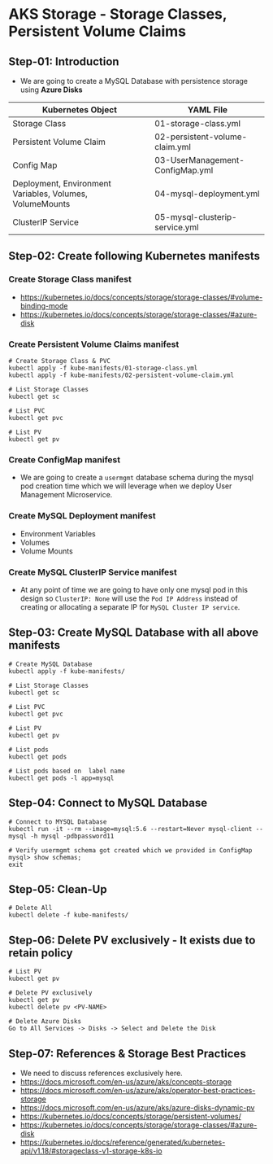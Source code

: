 # AKS Storage -  Storage Classes, Persistent Volume Claims

## Step-01: Introduction
- We are going to create a MySQL Database with persistence storage using **Azure Disks** 

| Kubernetes Object  | YAML File |
| ------------- | ------------- |
| Storage Class  | 01-storage-class.yml |
| Persistent Volume Claim | 02-persistent-volume-claim.yml   |
| Config Map  | 03-UserManagement-ConfigMap.yml  |
| Deployment, Environment Variables, Volumes, VolumeMounts  | 04-mysql-deployment.yml  |
| ClusterIP Service  | 05-mysql-clusterip-service.yml  |

## Step-02: Create following Kubernetes manifests
### Create Storage Class manifest
- https://kubernetes.io/docs/concepts/storage/storage-classes/#volume-binding-mode
- https://kubernetes.io/docs/concepts/storage/storage-classes/#azure-disk


### Create Persistent Volume Claims manifest
```
# Create Storage Class & PVC
kubectl apply -f kube-manifests/01-storage-class.yml
kubectl apply -f kube-manifests/02-persistent-volume-claim.yml

# List Storage Classes
kubectl get sc

# List PVC
kubectl get pvc 

# List PV
kubectl get pv
```
### Create ConfigMap manifest
- We are going to create a `usermgmt` database schema during the mysql pod creation time which we will leverage when we deploy User Management Microservice. 

### Create MySQL Deployment manifest
- Environment Variables
- Volumes
- Volume Mounts

### Create MySQL ClusterIP Service manifest
- At any point of time we are going to have only one mysql pod in this design so `ClusterIP: None` will use the `Pod IP Address` instead of creating or allocating a separate IP for `MySQL Cluster IP service`.   

## Step-03: Create MySQL Database with all above manifests
```
# Create MySQL Database
kubectl apply -f kube-manifests/

# List Storage Classes
kubectl get sc

# List PVC
kubectl get pvc 

# List PV
kubectl get pv

# List pods
kubectl get pods 

# List pods based on  label name
kubectl get pods -l app=mysql
```

## Step-04: Connect to MySQL Database
```
# Connect to MYSQL Database
kubectl run -it --rm --image=mysql:5.6 --restart=Never mysql-client -- mysql -h mysql -pdbpassword11

# Verify usermgmt schema got created which we provided in ConfigMap
mysql> show schemas;
exit
```

## Step-05: Clean-Up 
```
# Delete All
kubectl delete -f kube-manifests/
```

## Step-06: Delete PV exclusively - It exists due to retain policy
```
# List PV
kubectl get pv

# Delete PV exclusively
kubectl get pv
kubectl delete pv <PV-NAME>

# Delete Azure Disks 
Go to All Services -> Disks -> Select and Delete the Disk
```

## Step-07: References & Storage Best Practices
- We need to discuss references exclusively here. 
- https://docs.microsoft.com/en-us/azure/aks/concepts-storage
- https://docs.microsoft.com/en-us/azure/aks/operator-best-practices-storage
- https://docs.microsoft.com/en-us/azure/aks/azure-disks-dynamic-pv
- https://kubernetes.io/docs/concepts/storage/persistent-volumes/
- https://kubernetes.io/docs/concepts/storage/storage-classes/#azure-disk
- https://kubernetes.io/docs/reference/generated/kubernetes-api/v1.18/#storageclass-v1-storage-k8s-io

